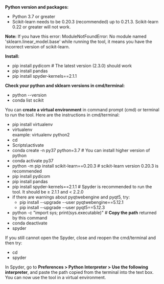 **Python version and packages:**
*	Python 3.7 or greater
*	Scikit-learn needs to be 0.20.3 (recommended) up to 0.21.3. Scikit-learn 0.22 or greater will not work. 

**Note:**
If you have this error: ModuleNotFoundError: No module named 'sklearn.linear_model.base' while running the tool, it means you have the incorrect version of scikit-learn. 

**Install:**
*	pip install pydicom            # The latest version (2.3.0) should work
*	pip install pandas
*	pip install spyder-kernels==2.1.1

**Check your python and sklearn versions in cmd/terminal:**
*	python --version
*	conda list scikit

You can **create a virtual environment** in command prompt (cmd) or terminal to run the tool. Here are the instructions in cmd/terminal: 
*	pip install virtualenv
*	virtualenv <new environment>          <br /> example: virtualenv python2
*	cd <new environment>
*	Scripts\activate
*	conda create -n py37 python=3.7      # You can install higher version of python
*	conda activate py37
*	python -m pip install scikit-learn==0.20.3     # scikit-learn version 0.20.3 is recommended
*	pip install pydicom
*	pip install pandas
*	pip install spyder-kernels==2.1.1       # Spyder is recommended to run the tool. It should be ≥ 2.1.1 and < 2.2.0
  * if there are warnings about pyqtwebengine and pyqt5, try: 
    - pip install --upgrade --user pyqtwebengine==5.12.1
    - pip install --upgrade --user pyqt5==5.12.3
*	python -c "import sys; print(sys.executable)"   # **Copy the path** returned by this command
*	conda deactivate              
*	spyder 			

If you still cannot open the Spyder, close and reopen the cmd/terminal and then try:
*	cd <new environment>         
*	spyder

In Spyder, go to **Preferences > Python Interpreter > Use the following interpreter**, and paste the path copied from the terminal into the text box. You can now use the tool in a virtual environment. 
